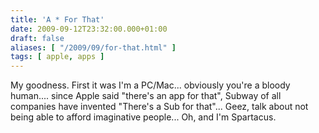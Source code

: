 ```yaml
---
title: 'A * For That'
date: 2009-09-12T23:32:00.000+01:00
draft: false
aliases: [ "/2009/09/for-that.html" ]
tags: [ apple, apps ]
---
```


My goodness. First it was I'm a PC/Mac... obviously you're a bloody human.... since Apple said "there's an app for that", Subway of all companies have invented "There's a Sub for that"... Geez, talk about not being able to afford imaginative people... Oh, and I'm Spartacus.